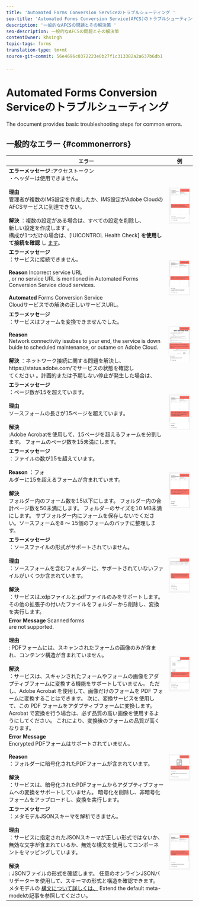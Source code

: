 ```yaml
---
title: 'Automated Forms Conversion Serviceのトラブルシューティング '
seo-title: 'Automated Forms Conversion Service(AFCS)のトラブルシューティング '
description: '一般的なAFCSの問題とその解決策 '
seo-description: 一般的なAFCSの問題とその解決策
contentOwner: khsingh
topic-tags: forms
translation-type: tm+mt
source-git-commit: 56e4696c0372223e0b27f1c313382a2a637b6db1

---
```



# Automated Forms Conversion Serviceのトラブルシューティング


<!--The article provides information on installation, configuration and administration issues that may arise in an Automated Forms Conversion Service production environment. --> The document  provides basic troubleshooting steps for common errors.

## 一般的なエラー {#commonerrors}
<!--
|Error|Example|
|--- |--- |
|**Error Message** <br> The access token header is not available. <br><br>**Reason** <br> An administrator has created multiple IMS configurations or IMS configuration is not able to reach AFCS service on Adobe Cloud. <br><br>**Resolution** <br> If there are multiple configurations, delete all the configurations and [create a new configuration](configure-service.md#obtainpubliccertificates). <br> If there is a single configuration, use **[!UICONTROL Health Check]** to [check connectivity](configure-service.md#createintegrationoption).|![The access token header is not available](assets/invalid-ims-configuration.png)|
|**Error Message** <br> Unable to connect to the service.  <br><br>**Reason** <br> Incorrect service URL or no service URL is mentioned in Automated Forms Conversion Service cloud services. <br><br>**Resolution** <br> Correct [Service URL](configure-service.md#configure-the-cloud-service) in Automated Forms Conversion Service Cloud services.|![Unable to connect to the service.](assets/wrong-endpoint-configured.png)|
|**Error Message** <br> The service failed to convert the form.  <br><br>**Reason** <br> Network connectivity issues at your end, the service is down due to scheduled maintenance, or outage on Adobe Cloud. <br><br>**Resolution** <br> Resolve network connectivity issues at your end and check the status of the service on https://status.adobe.com/ for a planned or unplanned outage.|![Unable to connect to the service.](assets/service-failure.png)|
|**Error Message** <br> The number of pages is more than 15.  <br><br>**Reason** <br> The source form is more than 15 pages long.  <br><br>**Resolution** <br> Use Adobe Acrobat to split forms with more than 15 pages. Bring the number of pages in a form to less than 15. |![Unable to connect to the service.](assets/number-of-pages.png)|
|**Error Message** <br> The number of files is more than 15.  <br><br>**Reason** <br>  The folder contains more than 15 forms. <br><br>**Resolution** <br> Bring the number of forms in a folder to less than or equal to 15. Bring the total number of pages in a folder less than 50. Bring the size of the folder to less than 10 MB. Do not keep forms in a sub-folder. Organize source forms into a batch of 8-15 forms. |![Unable to connect to the service.](assets/number-of-pages.png)|
|**Error Message** <br> The source file format is not supported.  <br><br>**Reason** <br> The folder containing source forms have some unsupported files. <br><br>**Resolution** <br> The service supports only .xdp and .pdf files. Remove files with any other extension from the folder and run the conversion. |![Unable to connect to the service.](assets/unsupported-file-formats.png)|
|**Error Message** <br> Scanned forms are not supported.  <br><br>**Reason** <br> The PDF form contains only scanned images of the form and contains no content structure. <br><br>**Resolution** <br> The service does not support converting scanned forms or an image of a form to an adaptive out-of-the-box. However, you use Adobe Acrobat to convert the image of a form to a PDF Form. Then, use the service to convert the PDF Form to an adaptive form. Always use a high-quality image of the form for conversion in Acrobat. It improves the quality of the conversion. |![Unable to connect to the service.](assets/scanned-forms-error.png)|
|**Error Message** <br> Encrypted PDF form is not supported.  <br><br>**Reason** <br> The folder contains encrypted PDF forms. <br><br>**Resolution** <br> The service does not support converting an encrypted PDF form to an adaptive form. Remove the encryption, upload the non-encrypted form, and run the conversion. |![Unable to connect to the service.](assets/secured-pdf-form.png)|
|**Error Message** <br> Unable to parse meta-model JSON schema.  <br><br>**Reason** <br> The JSON schema supplied to the service is not properly formatted, contains invalid characters, or uses invalid syntax to map components.  <br><br>**Resolution** <br> Check the formatting of the JSON file. You can use any online JSON validator to check the formatting and structure of the schema. See, [Extend the default meta-model](extending-the-default-meta-model.md) article for information on meta-model syntax. |![Unable to connect to the service.](assets/invalid-meta-model-schema.png)| -->

<table>
<thead>
<tr>
<th>エラー</th>
<th>例</th>
</tr>
</thead>
<tbody>
<tr>
<td><strong>エラーメッセージ</strong> :アクセストークン <br> ・ヘッダーは使用できません。 <br><br><strong>理由</strong><br> 管理者が複数のIMS設定を作成したか、IMS設定がAdobe CloudのAFCSサービスに到達できない。 <br><br><strong>解決</strong> ：複数の設定がある場合は、すべての設定を削除し、 <br> 新しい設定を作成します <a href="configure-service.md#obtainpubliccertificates"></a>。 <br> 構成が1つだけの場合は、[!UICONTROL Health Check] <strong>を使用して接続を確認</strong> し <a href="configure-service.md#createintegrationoption">ます</a>。</td>
<td><img alt="アクセストークンヘッダーが使用できません" src="assets/invalid-ims-configuration.png" /></td>
</tr>
<tr>
<td><strong>エラーメッセージ</strong><br> ：サービスに接続できません。  <br><br><strong>Reason</strong> Incorrect service URL <br> , or no service URL is montioned in Automated Forms Conversion Service cloud services. <br><br><strong>Automated</strong> Forms Conversion Service <br><a href="configure-service.md#configure-the-cloud-service"></a> Cloudサービスでの解決の正しいサービスURL。</td>
<td><img alt="サービスに接続できません。" src="assets/wrong-endpoint-configured.png" /></td>
</tr>
<tr>
<td><strong>エラーメッセージ</strong><br> ：サービスはフォームを変換できませんでした。  <br><br><strong>Reason</strong><br> Network connectivity issubes to your end, the service is down buide to scheduled maintenance, or outame on Adobe Cloud. <br><br><strong>解決</strong> ：ネットワーク接続に関する問題を解決し、https://status.adobe.com/でサービスの状態を確認し <br> てください <a href="https://status.adobe.com/"></a> 。計画的または予期しない停止が発生した場合は、</td>
<td><img alt="サービスはフォームを変換できませんでした。" src="assets/service-failure.png" /></td>
</tr>
<tr>
<td><strong>エラーメッセージ</strong><br> ：ページ数が15を超えています。  <br><br><strong>理由</strong><br> ソースフォームの長さが15ページを超えています。  <br><br><strong>解決</strong><br> :Adobe Acrobatを使用して、15ページを超えるフォームを分割します。 フォームのページ数を15未満にします。</td>
<td><img alt="ページ数が15を超えています。" src="assets/number-of-pages.png" /></td>
</tr>
<tr>
<td><strong>エラーメッセージ</strong><br> ：ファイルの数が15を超えています。  <br><br><strong>Reason</strong> ：フォ <br> ルダーに15を超えるフォームが含まれています。 <br><br><strong>解決</strong><br> フォルダー内のフォーム数を15以下にします。 フォルダー内の合計ページ数を50未満にします。 フォルダーのサイズを10 MB未満にします。 サブフォルダー内にフォームを保存しないでください。ソースフォームを8 ～ 15個のフォームのバッチに整理します。</td>
<td><img alt="ファイルの数が15を超えています。" src="assets/number-of-pages.png" /></td>
</tr>
<tr>
<td><strong>エラーメッセージ</strong><br> ：ソースファイルの形式がサポートされていません。  <br><br><strong>理由</strong><br> ：ソースフォームを含むフォルダーに、サポートされていないファイルがいくつか含まれています。 <br><br><strong>解決</strong><br> ：サービスは.xdpファイルと.pdfファイルのみをサポートします。 その他の拡張子の付いたファイルをフォルダーから削除し、変換を実行します。</td>
<td><img alt="ソースファイルの形式がサポートされていません。" src="assets/unsupported-file-formats.png" /></td>
</tr>
<tr>
<td><strong>Error Message</strong> Scanned forms <br> are not supported.  <br><br><strong>理由</strong><br> : PDFフォームには、スキャンされたフォームの画像のみが含まれ、コンテンツ構造が含まれていません。 <br><br><strong>解決</strong><br> ：サービスは、スキャンされたフォームやフォームの画像をアダプティブフォームに変換する機能をサポートしていません。 ただし、Adobe Acrobat を使用して、画像だけのフォームを PDF フォームに変換することはできます。 次に、変換サービスを使用して、この PDF フォームをアダプティブフォームに変換します。 Acrobat で変換を行う場合は、必ず品質の高い画像を使用するようにしてください。 これにより、変換後のフォームの品質が高くなります。</td>
<td><img alt="スキャンされたフォームはサポートされていません。" src="assets/scanned-forms-error.png" /></td>
</tr>
<tr>
<td><strong>Error Message</strong><br> Encrypted PDFフォームはサポートされていません。  <br><br><strong>Reason</strong><br> ：フォルダーに暗号化されたPDFフォームが含まれています。 <br><br><strong>解決</strong><br> ：サービスは、暗号化されたPDFフォームからアダプティブフォームへの変換をサポートしていません。 暗号化を削除し、非暗号化フォームをアップロードし、変換を実行します。</td>
<td><img alt="暗号化されたPDFフォームはサポートされていません。" src="assets/secured-pdf-form.png" /></td>
</tr>
<tr>
<td><strong>エラーメッセージ</strong><br> ：メタモデルJSONスキーマを解析できません。  <br><br><strong>理由</strong><br> ：サービスに指定されたJSONスキーマが正しい形式ではないか、無効な文字が含まれているか、無効な構文を使用してコンポーネントをマッピングしています。  <br><br><strong>解決</strong><br> : JSONファイルの形式を確認します。 任意のオンラインJSONバリデーターを使用して、スキーマの形式と構造を確認できます。 メタモデルの <a href="extending-the-default-meta-model.md">構文について詳しくは、</a> Extend the default meta-modelの記事を参照してください。</td>
<td><img alt="メタモデルJSONスキーマ" src="assets/invalid-meta-model-schema.png" /></td>
</tr>
</tbody>
</table>
